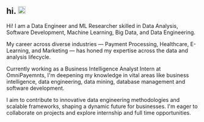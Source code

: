 ## hi. <img src="https://camo.githubusercontent.com/0c732027af8a28d138e3698181f7be7c9b97d443b4beb9c7ce8ec4cffc6b4767/68747470733a2f2f6d656469612e67697068792e636f6d2f6d656469612f6876524a434c467a6361737252346961377a2f67697068792e676966" width="20" height="20" />

Hi! I am a Data Engineer and ML Researcher skilled in Data Analysis, Software Development, Machine Learning, Big Data, and Data Engineering.

My career across diverse industries — Payment Processing, Healthcare, E-Learning, and Marketing — has honed my expertise across the data and analysis lifecycle.

Currently working as a Business Intelligence Analyst Intern at OmniPayemnts, I'm deepening my knowledge in vital areas like business intelligence, data engineering, data mining, database management and software development.

I aim to contribute to innovative data engineering methodologies and scalable frameworks, shaping a dynamic future for businesses. I'm eager to collaborate on projects and explore internship and full time opportunities.
